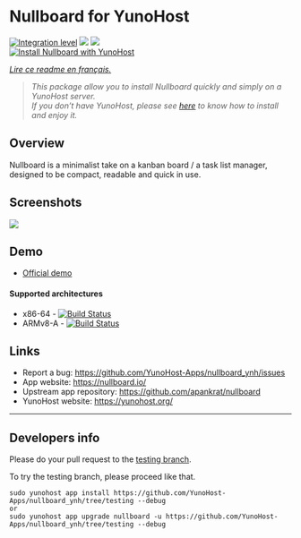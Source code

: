 # Nullboard for YunoHost

[![Integration level](https://dash.yunohost.org/integration/nullboard.svg)](https://dash.yunohost.org/appci/app/nullboard) ![](https://ci-apps.yunohost.org/ci/badges/nullboard.status.svg) ![](https://ci-apps.yunohost.org/ci/badges/nullboard.maintain.svg)  
[![Install Nullboard with YunoHost](https://install-app.yunohost.org/install-with-yunohost.svg)](https://install-app.yunohost.org/?app=nullboard)

*[Lire ce readme en français.](./README_fr.md)*

> *This package allow you to install Nullboard quickly and simply on a YunoHost server.  
If you don’t have YunoHost, please see [here](https://yunohost.org/#/install) to know how to install and enjoy it.*

## Overview

Nullboard is a minimalist take on a kanban board / a task list manager, designed to be compact, readable and quick in use.

## Screenshots

![](https://camo.githubusercontent.com/700edd0af42b2fe7ca91961691d856e05bd1d9aeb7966b1da2478d7ccce863a5/68747470733a2f2f6e756c6c626f6172642e696f2f696d616765732f6e756c6c626f6172642d6578616d706c652d616c742e706e673f7a)

## Demo

* [Official demo](https://hgentry.github.io/81/)

#### Supported architectures

* x86-64 - [![Build Status](https://ci-apps.yunohost.org/ci/logs/nullboard%20%28Apps%29.svg)](https://ci-apps.yunohost.org/ci/apps/nullboard/)
* ARMv8-A - [![Build Status](https://ci-apps-arm.yunohost.org/ci/logs/nullboard%20%28Apps%29.svg)](https://ci-apps-arm.yunohost.org/ci/apps/nullboard/)

## Links

 * Report a bug: https://github.com/YunoHost-Apps/nullboard_ynh/issues
 * App website: https://nullboard.io/
 * Upstream app repository: https://github.com/apankrat/nullboard
 * YunoHost website: https://yunohost.org/

---

## Developers info

Please do your pull request to the [testing branch](https://github.com/YunoHost-Apps/nullboard_ynh/tree/testing).

To try the testing branch, please proceed like that.
```
sudo yunohost app install https://github.com/YunoHost-Apps/nullboard_ynh/tree/testing --debug
or
sudo yunohost app upgrade nullboard -u https://github.com/YunoHost-Apps/nullboard_ynh/tree/testing --debug
```
